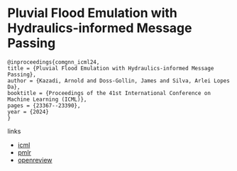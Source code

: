 # Pluvial Flood Emulation with Hydraulics-informed Message Passing

```
@inproceedings{comgnn_icml24,
title = {Pluvial Flood Emulation with Hydraulics-informed Message Passing},
author = {Kazadi, Arnold and Doss-Gollin, James and Silva, Arlei Lopes Da},
booktitle = {Proceedings of the 41st International Conference on Machine Learning (ICML)},
pages = {23367--23390},
year = {2024}
}
```

links
- [icml](https://icml.cc/Conferences/2024/Schedule?showEvent=33265)
- [pmlr](https://proceedings.mlr.press/v235/kazadi24a.html)
- [openreview](https://openreview.net/forum?id=kIHIA6Lr0B)
